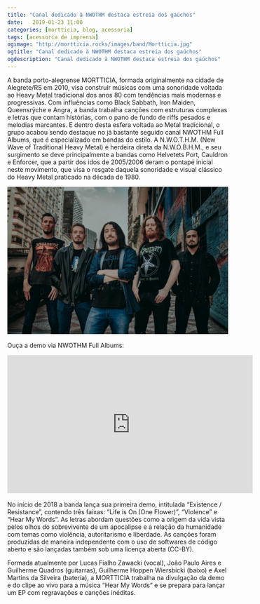 ```yaml
---
title: "Canal dedicado à NWOTHM destaca estreia dos gaúchos"
date:   2019-01-23 11:00
categories: [mortticia, blog, acessoria]
tags: [acessoria de imprensa]
ogimage: "http://mortticia.rocks/images/band/Mortticia.jpg"
ogtitle: "Canal dedicado à NWOTHM destaca estreia dos gaúchos"
ogdescription: "Canal dedicado à NWOTHM destaca estreia dos gaúchos"
---
```


A banda porto-alegrense MORTTICIA, formada originalmente na cidade de Alegrete/RS em 2010, visa construir músicas com uma sonoridade voltada ao Heavy Metal tradicional dos anos 80 com tendências mais modernas e progressivas. Com influências como Black Sabbath, Iron Maiden, Queensrÿche e Angra, a banda trabalha canções com estruturas complexas e letras que contam histórias, com o pano de fundo de riffs pesados e melodias marcantes. E dentro desta esfera voltada ao Metal tradicional, o grupo acabou sendo destaque no já bastante seguido canal NWOTHM Full Albums, que é especializado em bandas do estilo. A N.W.O.T.H.M. (New Wave of Traditional Heavy Metal) é herdeira direta da N.W.O.B.H.M., e seu surgimento se deve principalmente a bandas como Helvetets Port, Cauldron e Enforcer, que a partir dos idos de 2005/2006 deram o pontapé inicial neste movimento, que visa o resgate daquela sonoridade e visual clássico do Heavy Metal praticado na década de 1980.

![ô banda linda](/images/band/Mortticia.jpg)

Ouça a demo via NWOTHM Full Albums:

<iframe width="560" height="315" src="https://www.youtube.com/embed/0x6F5_2MImQ" frameborder="0" allow="accelerometer; autoplay; encrypted-media; gyroscope; picture-in-picture" allowfullscreen></iframe>

No início de 2018 a banda lança sua primeira demo, intitulada “Existence / Resistance”, contendo três faixas: “Life is On (One Flower)”, “Violence” e “Hear My Words”. As letras abordam questões como a origem da vida vista pelos olhos do sobrevivente de um apocalipse e a relação da humanidade com temas como violência, autoritarismo e liberdade. As canções foram produzidas de maneira independente com o uso de softwares de código aberto e são lançadas também sob uma licença aberta (CC-BY).

Formada atualmente por Lucas Fialho Zawacki (vocal), João Paulo Aires e Guilherme Quadros (guitarras), Guilherme Hoppen Wiersbicki (baixo) e Axel Martins da Silveira (bateria), a MORTTICIA trabalha na divulgação da demo e do clipe ao vivo para a música “Hear My Words” e se prepara para lançar um EP com regravações e canções inéditas.
